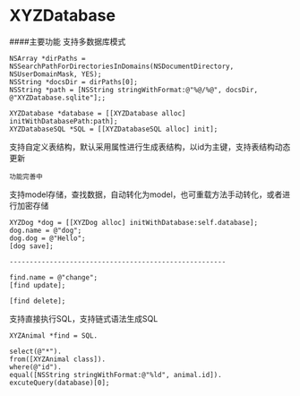 # XYZDatabase

####主要功能
支持多数据库模式

```
NSArray *dirPaths = NSSearchPathForDirectoriesInDomains(NSDocumentDirectory, NSUserDomainMask, YES);
NSString *docsDir = dirPaths[0];
NSString *path = [NSString stringWithFormat:@"%@/%@", docsDir, @"XYZDatabase.sqlite"];;
    
XYZDatabase *database = [[XYZDatabase alloc] initWithDatabasePath:path];
XYZDatabaseSQL *SQL = [[XYZDatabaseSQL alloc] init];
```


支持自定义表结构，默认采用属性进行生成表结构，以id为主键，支持表结构动态更新

```
功能完善中
```

支持model存储，查找数据，自动转化为model，也可重载方法手动转化，或者进行加密存储

```
XYZDog *dog = [[XYZDog alloc] initWithDatabase:self.database];
dog.name = @"dog";
dog.dog = @"Hello";
[dog save];

------------------------------------------------------

find.name = @"change";
[find update];
    
[find delete];

```
支持直接执行SQL，支持链式语法生成SQL

```
XYZAnimal *find = SQL.

select(@"*").
from([XYZAnimal class]).
where(@"id").
equal([NSString stringWithFormat:@"%ld", animal.id]).
excuteQuery(database)[0];
```